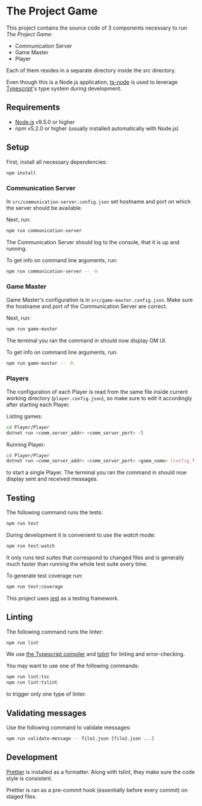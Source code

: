 # The Project Game

This project contains the source code of 3 components necessary to run _The Project Game_:

* Communication Server
* Game Master
* Player

Each of them resides in a separate directory inside the _src_ directory.

Even though this is a Node.js application, [ts-node](https://github.com/TypeStrong/ts-node)
is used to leverage [Typescript](https://www.typescriptlang.org/)'s type system during development.

## Requirements

* [Node.js](https://nodejs.org/en/download/) v9.5.0 or higher
* npm v5.2.0 or higher (usually installed automatically with Node.js)

## Setup

First, install all necessary dependencies:

```bash
npm install
```

### Communication Server

In `src/communication-server.config.json` set hostname and port on which the server
should be available.

Next, run:

```bash
npm run communication-server
```

The Communication Server should log to the console, that it is up and running.

To get info on command line arguments, run:

```bash
npm run communication-server -- -h
```

### Game Master

Game Master's configuration is in `src/game-master.config.json`. Make sure the hostname
and port of the Communication Server are correct.

Next, run:

```bash
npm run game-master
```

The terminal you ran the command in should now display GM UI.

To get info on command line arguments, run:

```bash
npm run game-master -- -h
```

### Players

The configuration of each Player is read from the same file inside current working directory (`player.config.json`),
so make sure to edit it accordingly after starting each Player.

Listing games:

```bash
cd Player/Player
dotnet run <comm_server_addr> <comm_server_port> -l
```

Running Player:

```bash
cd Player/Player
dotnet run <comm_server_addr> <comm_server_port> <game_name> [config_file]
```

to start a single Player. The terminal you ran the command in should now display sent and received messages.

## Testing

The following command runs the tests:

```bash
npm run test
```

During development it is convenient to use the _watch_ mode:

```bash
npm run test:watch
```

It only runs test suites that correspond to changed files and is generally much faster
than running the whole test suite every time.

To generate test coverage run:

```bash
npm run test:coverage
```

This project uses [jest](https://facebook.github.io/jest/) as a testing framework.

## Linting

The following command runs the linter:

```bash
npm run lint
```

We use [the Typescript compiler](https://www.typescriptlang.org/docs/handbook/compiler-options.html)
and [tslint](https://palantir.github.io/tslint/) for linting and error-checking.

You may want to use one of the following commands:

```bash
npm run lint:tsc
npm run lint:tslint
```

to trigger only one type of linter.

## Validating messages

Use the following command to validate messages:

```bash
npm run validate-message -- file1.json [file2.json ...]
```

## Development

[Prettier](https://github.com/prettier/prettier) is installed as a formatter. Along with tslint,
they make sure the code style is consistent.

Prettier is ran as a pre-commit hook (essentially before every commit) on staged files.
